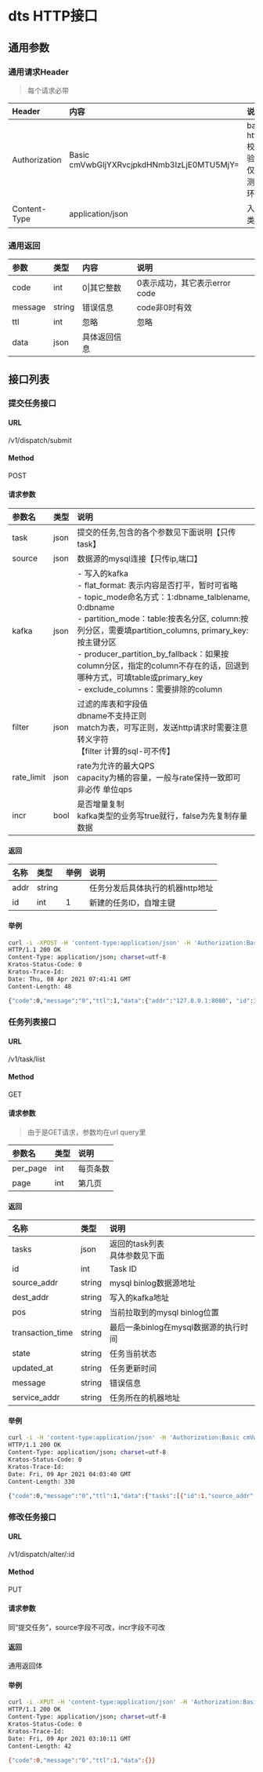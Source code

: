 # dts HTTP接口

## 通用参数
### 通用请求Header
> 每个请求必带

|Header|内容|说明|
|:----|:---|:-----|
|Authorization|Basic cmVwbGljYXRvcjpkdHNmb3IzLjE0MTU5MjY=|basic http校验，仅限测试环境|
|Content-Type|application/json|入参类型|

### 通用返回
|参数|类型|内容|说明|
|:----|:---|:-----|:-----|
|code|int|0\|其它整数|0表示成功，其它表示error code|
|message|string|错误信息|code非0时有效|
|ttl|int|忽略|忽略|
|data|json|具体返回信息||


## 接口列表

### 提交任务接口
#### URL
/v1/dispatch/submit

#### Method
POST

#### 请求参数

|参数名|类型|说明|
|:----    |:---|:----- |
|task|json|提交的任务,包含的各个参数见下面说明【只传task】|
|source|json|数据源的mysql连接【只传ip,端口】|
|kafka|json|- 写入的kafka<br>- flat_format: 表示内容是否打平，暂时可省略<br>- topic_mode命名方式：1:dbname_talblename, 0:dbname<br>- partition_mode：table:按表名分区, column:按列分区，需要填partition_columns, primary_key:按主键分区 <br>- producer_partition_by_fallback：如果按column分区，指定的column不存在的话，回退到哪种方式，可填table或primary_key <br>- exclude_columns：需要排除的column|
|filter|json|过滤的库表和字段值<br>dbname不支持正则<br>match为表，可写正则，发送http请求时需要注意转义字符<br>【filter 计算的sql-可不传】|
|rate_limit|json|rate为允许的最大QPS<br>capacity为桶的容量，一般与rate保持一致即可<br>非必传 单位qps|
|incr|bool|是否增量复制<br>kafka类型的业务写true就行，false为先复制存量数据|

#### 返回
|名称|类型|举例|说明|
|:----- |:----- |:----- |:----- |
|addr|string||任务分发后具体执行的机器http地址|
|id|int|1|新建的任务ID，自增主键|


#### 举例
```bash
curl -i -XPOST -H 'content-type:application/json' -H 'Authorization:Basic cmVwbGljYXRvcjpkdHNmb3IzLjE0MTU5MjY=' -d '{"task":{"source":{"host":"127.0.0.1","port":5306,"username":"replicator","password":""},"kafka":{"addr":"127.0.0.1:9092","topic":"replicator_test","flat_format":false},"filters":[{"dbname":"oa_data_service","match":"/class_students_\\d+/","filter":""},{"dbname":"oa_data_service","match":"check_delay","filter":""}],"incr":true}}' 'http://127.0.0.1:8080/v1/dispatch/submit'
HTTP/1.1 200 OK
Content-Type: application/json; charset=utf-8
Kratos-Status-Code: 0
Kratos-Trace-Id:
Date: Thu, 08 Apr 2021 07:41:41 GMT
Content-Length: 48

{"code":0,"message":"0","ttl":1,"data":{"addr":"127.0.0.1:8080", "id":1}}
```

### 任务列表接口

#### URL
/v1/task/list

#### Method
GET

#### 请求参数
> 由于是GET请求，参数均在url query里

|参数名|类型|说明|
|:---- |:---|:----- |
|per_page|int|每页条数|
|page|int|第几页|

#### 返回
|名称|类型|说明|
|:----- |:----- |:----- |
|tasks|json|返回的task列表<br>具体参数见下面|
|id|int|Task ID|
|source_addr|string|mysql binlog数据源地址|
|dest_addr|string|写入的kafka地址|
|pos|string|当前拉取到的mysql binlog位置|
|transaction_time|string|最后一条binlog在mysql数据源的执行时间|
|state|string|任务当前状态|
|updated_at|string|任务更新时间|
|message|string|错误信息|
|service_addr|string|任务所在的机器地址|


#### 举例
```bash
curl -i -H 'content-type:application/json' -H 'Authorization:Basic cmVwbGljYXRvcjpkdHNmb3IzLjE0MTU5MjY=' 'http://127.0.0.1:8080/v1/task/list?per_page=5&page=1'
HTTP/1.1 200 OK
Content-Type: application/json; charset=utf-8
Kratos-Status-Code: 0
Kratos-Trace-Id:
Date: Fri, 09 Apr 2021 04:03:40 GMT
Content-Length: 330

{"code":0,"message":"0","ttl":1,"data":{"tasks":[{"id":1,"source_addr":"127.0.0.1:5306","dest_addr":"127.0.0.1:9092","pos":"MySQL56/d48092bf-40ea-11e9-8663-b496913726e0:1-1202949000","updated_at":"2021-04-09 12:03:22","transaction_time":"2021-04-09 12:03:20","state":"Running","message":"","service_addr":"127.0.0.1:8080"}]}}
```

### 修改任务接口

#### URL
/v1/dispatch/alter/:id

#### Method
PUT

#### 请求参数
同“提交任务”，source字段不可改，incr字段不可改

#### 返回
通用返回体

#### 举例
```bash
curl -i -XPUT -H 'content-type:application/json' -H 'Authorization:Basic cmVwbGljYXRvcjpkdHNmb3IzLjE0MTU5MjY=' -d '{"task":{"source":{"host":"127.0.0.1","port":5306,"username":"replicator","password":"IYQBXGil84d44ee92cLjLHankV2rVyCg+"},"kafka":{"addr":"127.0.0.1:9092","topic":"replicator_test","flat_format":false},"filters":[{"dbname":"oa_data_service","match":"/class_students_\\d+/","filter":""},{"dbname":"oa_data_service","match":"check_delay","filter":""}],"incr":true}}' 'http://127.0.0.1:8080/v1/dispatch/alter/1'
HTTP/1.1 200 OK
Content-Type: application/json; charset=utf-8
Kratos-Status-Code: 0
Kratos-Trace-Id:
Date: Fri, 09 Apr 2021 03:10:11 GMT
Content-Length: 42

{"code":0,"message":"0","ttl":1,"data":{}}
```

